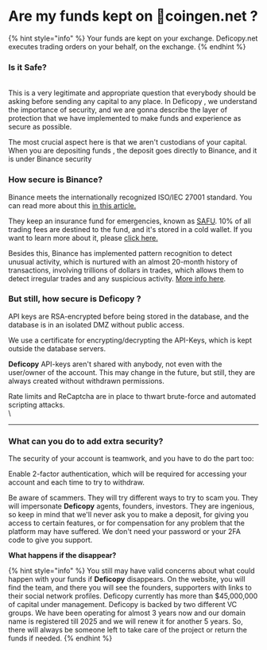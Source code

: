 # Are my funds kept on coingen.net ?

{% hint style="info" %}
Your funds are kept on your exchange. Deficopy.net  executes trading orders on your behalf, on the exchange.
{% endhint %}

### **Is it Safe?**

\
This is a very legitimate and appropriate question that everybody should be asking before sending any capital to any place. In Deficopy , we understand the importance of security, and we are gonna describe the layer of protection that we have implemented to make funds and experience as secure as possible.

The most crucial aspect here is that we aren't custodians of your capital. When you are depositing funds   , the deposit goes directly to Binance, and it is under Binance security

### **How secure is Binance?**

Binance meets the internationally recognized ISO/IEC 27001 standard. You can read more about this [ in this article.](https://www.coindesk.com/crypto-exchange-binance-awarded-iso-security-accreditation)

They keep an insurance fund for emergencies, known as [SAFU](https://academy.binance.com/en/glossary/secure-asset-fund-for-users). 10% of all trading fees are destined to the fund, and it's stored in a cold wallet. If you want to learn more about it, please [click here.](https://academy.binance.com/en/glossary/secure-asset-fund-for-users)

Besides this, Binance has implemented pattern recognition to detect unusual activity, which is nurtured with an almost 20-month history of transactions, involving trillions of dollars in trades, which allows them to detect irregular trades and any suspicious activity. [More info here](https://www.binance.com/en/blog/307883269744750592/Binance-Is-SAFU-7-Ways-We-Secure-Your-Assets-247).

### **But still, how secure is Deficopy ?** 

API keys are RSA-encrypted before being stored in the database, and the database is in an isolated DMZ without public access.

We use a certificate for encrypting/decrypting the API-Keys, which is kept outside the database servers.

**Deficopy** API-keys aren't shared with anybody, not even with the user/owner of the account. This may change in the future, but still, they are always created without withdrawn permissions.

Rate limits and ReCaptcha are in place to thwart brute-force and automated scripting attacks.\
\
****

### **What can you do to add extra security?**

The security of your account is teamwork, and you have to do the part too:

Enable 2-factor authentication, which will be required for accessing your account and each time to try to withdraw.

Be aware of scammers. They will try different ways to try to scam you. They will impersonate **Deficopy** agents, founders, investors. They are ingenious, so keep in mind that we'll never ask you to make a deposit, for giving you access to certain features, or for compensation for any problem that the platform may have suffered. We don't need your password or your 2FA code to give you support.

**What happens if the  disappear?**

{% hint style="info" %}
You still may have valid concerns about what could happen with your funds if **Deficopy** disappears. On the website, you will find the team, and there you will see the founders, supporters  with links to their social network profiles. Deficopy  currently has more than $45,000,000 of capital under management. Deficopy  is backed by two different VC groups. We  have been operating for almost 3 years now and our domain name is registered till 2025 and we will renew it for another 5 years. So, there will always be someone left to take care of the project or return the funds if needed.
{% endhint %}

